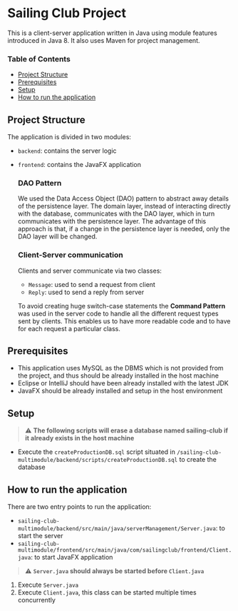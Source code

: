 # Sailing Club Project

This is a client-server application written in Java using module features introduced in Java 8. 
It also uses Maven for project management.

### Table of Contents

- [Project Structure](#project-structure)
- [Prerequisites](#prerequisites)
- [Setup](#setup)
- [How to run the application](#how-to-run-the-application)

## Project Structure

The application is divided in two modules:
- `backend`: contains the server logic
- `frontend`: contains the JavaFX application

    ### DAO Pattern

    We used the Data Access Object (DAO) pattern to abstract away details of the persistence layer.
    The domain layer, instead of interacting directly with the database, communicates with the DAO layer, 
    which in turn communicates with the persistence layer. The advantage of this approach is that, 
    if a change in the persistence layer is needed, only the DAO layer will be changed.

    ### Client-Server communication
    
    Clients and server communicate via two classes:

    - `Message`: used to send a request from client
    - `Reply`: used to send a reply from server

    To avoid creating huge switch-case statements the **Command Pattern** was used in the server
    code to handle all the different request types sent by clients. This enables us to have more
    readable code and to have for each request a particular class.
    

## Prerequisites
- This application uses MySQL as the DBMS which is not provided from the project, and
thus should be already installed in the host machine
- Eclipse or IntelliJ should have been already installed with the latest JDK
- JavaFX should be already installed and setup in the host environment

## Setup
> :warning: **The following scripts will erase a database named sailing-club if it already exists in the host machine**
- Execute the `createProductionDB.sql` script situated in 
`/sailing-club-multimodule/backend/scripts/createProductionDB.sql` to create the database

## How to run the application
There are two entry points to run the application:
- `sailing-club-multimodule/backend/src/main/java/serverManagement/Server.java`: to start the server
- `sailing-club-multimodule/frontend/src/main/java/com/sailingclub/frontend/Client.java`: to start 
JavaFX application

> :warning: **`Server.java` should always be started before `Client.java`**

1. Execute `Server.java`
2. Execute `Client.java`, this class can be started multiple times concurrently